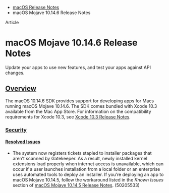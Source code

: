 - [macOS Release Notes](https://developer.apple.com/documentation/macos-release-notes)
- macOS Mojave 10.14.6 Release Notes

Article

# macOS Mojave 10.14.6 Release Notes

Update your apps to use new features, and test your apps against API changes.

## [Overview](https://developer.apple.com/documentation/macos-release-notes/macos-mojave-10_14_6-release-notes#overview)

The macOS 10.14.6 SDK provides support for developing apps for Macs running macOS Mojave 10.14.6. The SDK comes bundled with Xcode 10.3 available from the Mac App Store. For information on the compatibility requirements for Xcode 10.3, see [Xcode 10.3 Release Notes](https://developer.apple.com/documentation/Xcode-Release-Notes/xcode-10_3-release-notes).

### [Security](https://developer.apple.com/documentation/macos-release-notes/macos-mojave-10_14_6-release-notes#Security)

#### [Resolved Issues](https://developer.apple.com/documentation/macos-release-notes/macos-mojave-10_14_6-release-notes#Resolved-Issues)

- The system now registers tickets stapled to installer packages that aren’t scanned by Gatekeeper. As a result, newly installed kernel extensions load properly when internet access is unavailable, which can occur if a user launches installation from a local folder or an enterprise uses automated tools to deploy an installer. If you’re deploying an app to macOS Mojave 10.14.5, follow the workaround listed in the *Known Issues* section of [macOS Mojave 10.14.5 Release Notes](https://developer.apple.com/documentation/macos-release-notes/macos-mojave-10_14_5-release-notes). (50205533)
